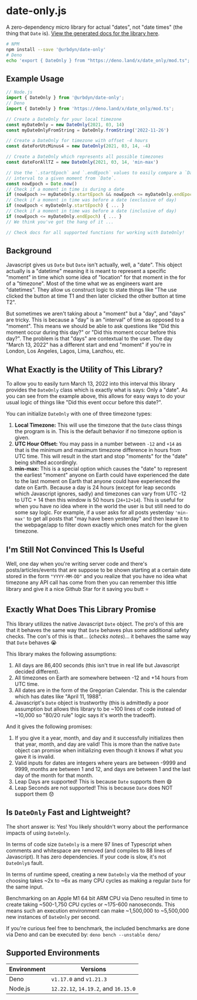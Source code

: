 # date-only.js

A zero-dependency micro library for actual "dates", not "date times" (the thing that `Date` is).
[View the generated docs for the library here](https://doc.deno.land/https://deno.land/x/date_only/mod.ts).

```bash
# NPM
npm install --save '@urbdyn/date-only'
# Deno
echo 'export { DateOnly } from "https://deno.land/x/date_only/mod.ts";' >> ./deps.ts
```

## Example Usage

```typescript
// Node.js
import { DateOnly } from '@urbdyn/date-only';
// Deno
import { DateOnly } from 'https://deno.land/x/date_only/mod.ts';

// Create a DateOnly for your local timezone
const myDateOnly = new DateOnly(2021, 03, 14)
const myDateOnlyFromString = DateOnly.fromString('2022-11-26')

// Create a DateOnly for timezone with offset -4 hours
const dateForUtcMinus4 = new DateOnly(2021, 03, 14, -4)

// Create a DateOnly which represents all possible timezones
const dateForAllTZ = new DateOnly(2021, 03, 14, 'min-max')

// Use the `.startEpoch` and `.endEpoch` values to easily compare a `DateOnly`
// interval to a given moment from `Date`.
const nowEpoch = Date.now()
// Check if a moment in time is during a date
if (nowEpoch >= myDateOnly.startEpoch && nowEpoch <= myDateOnly.endEpoch) { ... }
// Check if a moment in time was before a date (exclusive of day)
if (nowEpoch < myDateOnly.startEpoch) { ... }
// Check if a moment in time was before a date (inclusive of day)
if (nowEpoch <= myDateOnly.endEpoch) { ... }
// We think you've got the hang of it ...

// Check docs for all supported functions for working with DateOnly!
```

## Background

Javascript gives us `Date` but `Date` isn't actually, well, a "date".
This object actually is a "datetime" meaning it is meant to represent a specific "moment" in time which some idea of "location" for that moment in the for of a "timezone". Most of the time what we as engineers want are "datetimes". They allow us construct logic to state things like "The use clicked the button at time T1 and then later clicked the other button at time T2".

But sometimes we aren't taking about a "moment" but a "day", and "days" are tricky. This is because a "day" is an "interval" of time as opposed to a "moment". This means we should be able to ask questions like "Did this moment occur during this day?" or "Did this moment occur before this day?". The problem is that "days" are contextual to the user. The day "March 13, 2022" has a different start and end "moment" if you're in London, Los Angeles, Lagos, Lima, Lanzhou, etc.

## What Exactly is the Utility of This Library?

To allow you to easily turn March 13, 2022 into this interval this library provides the `DateOnly` class which is exactly what is says: Only a "date". As you can see from the example above, this allows for easy ways to do your usual logic of things like "Did this event occur before this date?".

You can initialize `DateOnly` with one of three timezone types:

1. **Local Timezone:** This will use the timezone that the `Date` class things the program is in. This is the default behavior if no timezone option is given.
2. **UTC Hour Offset:** You may pass in a number between `-12` and `+14` as that is the minimum and maximum timezone difference in hours from UTC time. This will result in the start and stop "moments" for the "date" being shifted accordingly.
3. **min-max:** This is a special option which causes the "date" to represent the earliest "moment" anyone on Earth could have experienced the date to the last moment on Earth that anyone could have experienced the date on Earth. Because a day is 24 hours (except for leap seconds which Javascript ignores, sadly) and timezones can vary from UTC -12 to UTC + 14 then this window is 50 hours (`24+12+14`). This is useful for when you have no idea where in the world the user is but still need to do some say logic. For example, if a user asks for all posts yesterday `'min-max'` to get all posts that "may have been yesterday" and then leave it to the webpage/app to filter down exactly which ones match for the given timezone.

## I'm Still Not Convinced This Is Useful

Well, one day when you're writing server code and there's posts/articles/events that are suppose to be shown starting at a certain date stored in the form `"YYYY-MM-DD"` and you realize that you have no idea what timezone any API call has come from then you can remember this little library and give it a nice Github Star for it saving you butt ⭐️

## Exactly What Does This Library Promise

This library utilizes the native Javascript `Date` object. The pro's of this are that it behaves the same way that `Date` behaves plus some additional safety checks. The con's of this is that... (_checks notes_)... it behaves the same way that `Date` behaves 😭

This library makes the following assumptions:

1. All days are 86,400 seconds (this isn't true in real life but Javascript decided different).
2. All timezones on Earth are somewhere between -12 and +14 hours from UTC time.
3. All dates are in the form of the Gregorian Calendar. This is the calendar which has dates like "April 11, 1988".
4. Javascript's `Date` object is trustworthy (this is admittedly a poor assumption but allows this library to be ~100 lines of code instead of ~10,000 so "80/20 rule" logic says it's worth the tradeoff).

And it gives the following promises:

1. If you give it a year, month, and day and it successfully initializes then that year, month, and day are valid! This is more than the native `Date` object can promise when initializing even though it knows if what you gave it is invalid.
2. Valid inputs for dates are integers where years are between -9999 and 9999, months are between 1 and 12, and days are between 1 and the last day of the month for that month.
3. Leap Days are supported! This is because `Date` supports them 😄
4. Leap Seconds are not supported! This is because `Date` does NOT support them 😞

## Is `DateOnly` Fast and Lightweight?

The short answer is: Yes! You likely shouldn't worry about the performance impacts of using `DateOnly`.

In terms of code size `DateOnly` is a mere 97 lines of Typescript when comments and whitespace are removed (and compiles to 88 lines of Javascript). It has zero dependencies. If your code is slow, it's not `DateOnly`s fault.

In terms of runtime speed, creating a new `DateOnly` via the method of your choosing takes ~2x to ~6x as many CPU cycles as making a regular `Date` for the same input.

Benchmarking on an Apple M1 64 bit ARM CPU via Deno resulted in time to create taking ~500-1,750 CPU cycles or ~175-600 nanoseconds. This means such an execution environment can make ~1,500,000 to ~5,500,000 new instances of `DateOnly` per second.

If you're curious feel free to benchmark, the included benchmarks are done via Deno and can be executed by: `deno bench --unstable deno/`

## Supported Environments

| Environment | Versions                             |
| ----------- | ------------------------------------ |
| Deno        | `v1.17.0` and `v1.21.3`              |
| Node.js     | `12.22.12`, `14.19.2`, and `16.15.0` |
